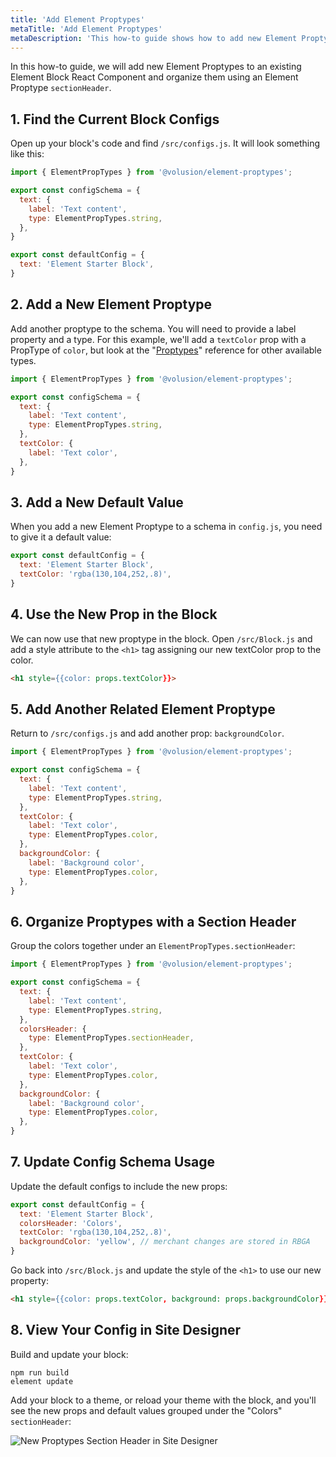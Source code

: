 ```yaml
---
title: 'Add Element Proptypes'
metaTitle: 'Add Element Proptypes'
metaDescription: 'This how-to guide shows how to add new Element Proptypes to an existing Element Block React Component and organize them using an Element Proptype sectionHeader.'
---
```


In this how-to guide, we will add new Element Proptypes to an existing Element Block React Component and organize them using an Element Proptype `sectionHeader`.

## 1. Find the Current Block Configs

Open up your block's code and find `/src/configs.js`. It will look something like this:

```javascript
import { ElementPropTypes } from '@volusion/element-proptypes';

export const configSchema = {
  text: {
    label: 'Text content',
    type: ElementPropTypes.string,
  },
}

export const defaultConfig = {
  text: 'Element Starter Block',
}
```

## 2. Add a New Element Proptype

Add another proptype to the schema. You will need to provide a label property and a type. For this example, we'll add a `textColor` prop with a PropType of `color`, but look at the "[Proptypes](/references/proptypes)" reference for other available types.

```javascript
import { ElementPropTypes } from '@volusion/element-proptypes';

export const configSchema = {
  text: {
    label: 'Text content',
    type: ElementPropTypes.string,
  },
  textColor: {
    label: 'Text color',
  },
}
```

## 3. Add a New Default Value

When you add a new Element Proptype to a schema in `config.js`, you need to give it a default value:

```javascript
export const defaultConfig = {
  text: 'Element Starter Block',
  textColor: 'rgba(130,104,252,.8)',
}
```

## 4. Use the New Prop in the Block

We can now use that new proptype in the block. Open `/src/Block.js` and add a style attribute to the `<h1>` tag assigning our new textColor prop to the color.

```html
<h1 style={{color: props.textColor}}>
```

## 5. Add Another Related Element Proptype

Return to `/src/configs.js` and add another prop: `backgroundColor`.

```javascript
import { ElementPropTypes } from '@volusion/element-proptypes';

export const configSchema = {
  text: {
    label: 'Text content',
    type: ElementPropTypes.string,
  },
  textColor: {
    label: 'Text color',
    type: ElementPropTypes.color,
  },
  backgroundColor: {
    label: 'Background color',
    type: ElementPropTypes.color,
  },
}
```

## 6. Organize Proptypes with a Section Header

Group the colors together under an `ElementPropTypes.sectionHeader`:

```javascript
import { ElementPropTypes } from '@volusion/element-proptypes';

export const configSchema = {
  text: {
    label: 'Text content',
    type: ElementPropTypes.string,
  },
  colorsHeader: {
    type: ElementPropTypes.sectionHeader,
  },
  textColor: {
    label: 'Text color',
    type: ElementPropTypes.color,
  },
  backgroundColor: {
    label: 'Background color',
    type: ElementPropTypes.color,
  },
}
```

## 7. Update Config Schema Usage

Update the default configs to include the new props:

```javascript
export const defaultConfig = {
  text: 'Element Starter Block',
  colorsHeader: 'Colors',
  textColor: 'rgba(130,104,252,.8)',
  backgroundColor: 'yellow', // merchant changes are stored in RBGA
}
```

Go back into `/src/Block.js` and update the style of the `<h1>` to use our new property:

```html
<h1 style={{color: props.textColor, background: props.backgroundColor}}>
```

## 8. View Your Config in Site Designer

Build and update your block:

```shell
npm run build
element update
```

Add your block to a theme, or reload your theme with the block, and you'll see the new props and default values grouped under the "Colors" `sectionHeader`:

![New Proptypes Section Header in Site Designer](newSectionHeaderSiteDesigner.png)

